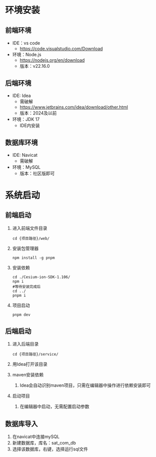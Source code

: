 # 环境安装

## 前端环境

- IDE：vs code
  - https://code.visualstudio.com/Download
- 环境：Node.js
  - https://nodejs.org/en/download
  - 版本：v22.16.0

## 后端环境

- IDE: Idea
  - 需破解
  - https://www.jetbrains.com/idea/download/other.html
  - 版本：2024及以前
- 环境：JDK 17
  - IDE内安装

## 数据库环境

- IDE: Navicat
  - 需破解
- 环境：MySQL
  - 版本：社区版即可

# 系统启动

## 前端启动

1. 进入前端文件目录 

   ```
   cd {项目路径}/web/
   ```

2. 安装包管理器 

   ```
   npm install -g pnpm
   ```

3. 安装依赖 

   ```
   cd ./Cesium-ion-SDK-1.106/
   npm i
   #等待安装完成后
   cd ../
   pnpm i
   ```

4. 项目启动 

   ```
   pnpm dev
   ```

## 后端启动

1. 进入后端目录 

   ```
   cd {项目路径}/service/
   ```

2. 用Idea打开该目录

3. maven安装依赖

   1. Idea会自动识别maven项目，只需在编辑器中操作进行依赖安装即可

4. 启动项目

   1. 在编辑器中启动，无需配置启动参数

## 数据库导入

1. 在navicat中连接mySQL
2. 新建数据库，库名：sat_com_db
3. 选择该数据库，右键，选择运行sql文件